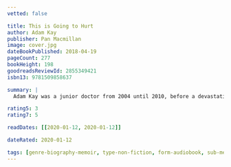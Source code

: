 ```yaml
---
vetted: false

title: This is Going to Hurt
author: Adam Kay
publisher: Pan Macmillan
image: cover.jpg
dateBookPublished: 2018-04-19
pageCount: 277
bookHeight: 198
goodreadsReviewId: 2855349421
isbn13: 9781509858637

summary: |
  Adam Kay was a junior doctor from 2004 until 2010, before a devastating experience on a ward caused him to reconsider his future. He kept a diary throughout his training, and This Is Going to Hurt intersperses tales from the front line of the NHS with reflections on the current crisis. The result is a first-hand account of life as a junior doctor in all its joy, pain, sacrifice and maddening bureaucracy, and a love letter to those who might at any moment be holding our lives in their hands.

rating5: 3
rating7: 5

readDates: [[2020-01-12, 2020-01-12]]

dateRated: 2020-01-12

tags: [genre-biography-memoir, type-non-fiction, form-audiobook, sub-medical, genre-comedy, sub-death, sub-grief]
---
```


